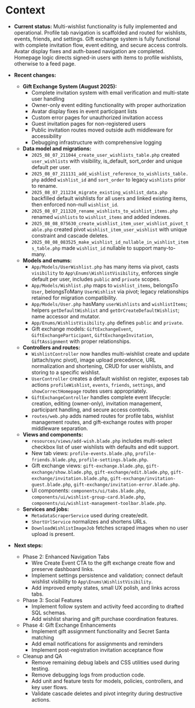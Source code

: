 # Context

*   **Current status:** Multi-wishlist functionality is fully implemented and operational. Profile tab navigation is scaffolded and routed for wishlists, events, friends, and settings. Gift exchange system is fully functional with complete invitation flow, event editing, and secure access controls. Avatar display fixes and auth-based navigation are completed. Homepage logic directs signed-in users with items to profile wishlists, otherwise to a feed page.

*   **Recent changes:**
    *   **Gift Exchange System (August 2025):**
        *   Complete invitation system with email verification and multi-state user handling
        *   Owner-only event editing functionality with proper authorization
        *   Avatar display fixes in event participant lists
        *   Custom error pages for unauthorized invitation access
        *   Guest invitation pages for non-registered users
        *   Public invitation routes moved outside auth middleware for accessibility
        *   Debugging infrastructure with comprehensive logging
    *   **Data model and migrations:**
        *   `2025_08_07_211044_create_user_wishlists_table.php` created `user_wishlists` with visibility, is_default, sort_order and unique default per user.
        *   `2025_08_07_211131_add_wishlist_reference_to_wishlists_table.php` added `wishlist_id` and `sort_order` to legacy `wishlists` prior to rename.
        *   `2025_08_07_211234_migrate_existing_wishlist_data.php` backfilled default wishlists for all users and linked existing items, then enforced non-null `wishlist_id`.
        *   `2025_08_07_211320_rename_wishlists_to_wishlist_items.php` renamed `wishlists` to `wishlist_items` and added indexes.
        *   `2025_08_08_075630_create_wishlist_item_user_wishlist_pivot_table.php` created pivot `wishlist_item_user_wishlist` with unique constraint and cascade deletes.
        *   `2025_08_08_083525_make_wishlist_id_nullable_in_wishlist_items_table.php` made `wishlist_id` nullable to support many-to-many.
    *   **Models and enums:**
        *   `App/Models/UserWishlist.php` has many items via pivot, casts `visibility` to `App\Enums\WishlistVisibility`, enforces single default per user, includes `public` and `private` scopes.
        *   `App/Models/Wishlist.php` maps to `wishlist_items`, belongsTo `User`, belongsToMany `UserWishlist` via pivot; legacy relationships retained for migration compatibility.
        *   `App/Models/User.php` hasMany `userWishlists` and `wishlistItems`; helpers `getDefaultWishlist` and `getOrCreateDefaultWishlist`; name accessor and mutator.
        *   `App/Enums/WishlistVisibility.php` defines `public` and `private`.
        *   Gift exchange models: `GiftExchangeEvent`, `GiftExchangeParticipant`, `GiftExchangeInvitation`, `GiftAssignment` with proper relationships.
    *   **Controllers and routes:**
        *   `WishlistController` now handles multi-wishlist create and update (attach/sync pivot), image upload precedence, URL normalization and shortening, CRUD for user wishlists, and storing to a specific wishlist.
        *   `UserController` creates a default wishlist on register, exposes tab actions `profileWishlist`, `events`, `friends`, `settings`, and `showCorrectHomepage` routes users appropriately.
        *   `GiftExchangeController` handles complete event lifecycle: creation, editing (owner-only), invitation management, participant handling, and secure access controls.
        *   `routes/web.php` adds named routes for profile tabs, wishlist management routes, and gift-exchange routes with proper middleware separation.
    *   **Views and components:**
        *   `resources/views/add-wish.blade.php` includes multi-select checkbox list of user wishlists with defaults and edit support.
        *   New tab views: `profile-events.blade.php`, `profile-friends.blade.php`, `profile-settings.blade.php`.
        *   Gift exchange views: `gift-exchange.blade.php`, `gift-exchange/show.blade.php`, `gift-exchange/edit.blade.php`, `gift-exchange/invitation.blade.php`, `gift-exchange/invitation-guest.blade.php`, `gift-exchange/invitation-error.blade.php`.
        *   UI components: `components/ui/tabs.blade.php`, `components/ui/wishlist-group-card.blade.php`, `components/ui/wishlist-management-toolbar.blade.php`.
    *   **Services and jobs:**
        *   `MetadataScraperService` used during create/edit.
        *   `ShortUrlService` normalizes and shortens URLs.
        *   `DownloadWishlistImageJob` fetches scraped images when no user upload is present.

*   **Next steps:**
    *   Phase 2: Enhanced Navigation Tabs
        *   Wire Create Event CTA to the gift exchange create flow and preserve dashboard links.
        *   Implement settings persistence and validation; connect default wishlist visibility to `App\Enums\WishlistVisibility`.
        *   Add improved empty states, small UX polish, and links across tabs.
    *   Phase 3: Social Features
        *   Implement follow system and activity feed according to drafted SQL schemas.
        *   Add wishlist sharing and gift purchase coordination features.
    *   Phase 4: Gift Exchange Enhancements
        *   Implement gift assignment functionality and Secret Santa matching
        *   Add email notifications for assignments and reminders
        *   Implement post-registration invitation acceptance flow
    *   Cleanup and QA
        *   Remove remaining debug labels and CSS utilities used during testing.
        *   Remove debugging logs from production code.
        *   Add unit and feature tests for models, policies, controllers, and key user flows.
        *   Validate cascade deletes and pivot integrity during destructive actions.